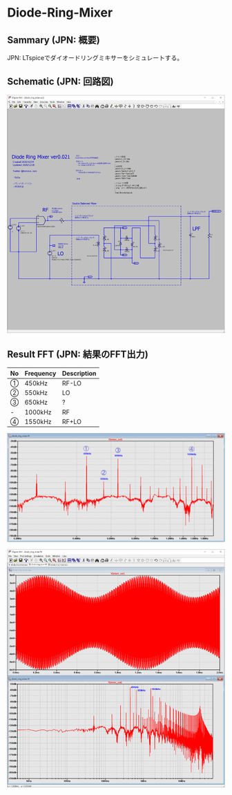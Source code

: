 # Diode-Ring-Mixer

## Sammary (JPN: 概要)

JPN: LTspiceでダイオードリングミキサーをシミュレートする。

## Schematic (JPN: 回路図)

![schematic](ScreenShot01_Schematic.png)

## Result FFT (JPN: 結果のFFT出力)


|No|Frequency| Description|
----|----|----
|① |450kHz| RF-LO|
|② |550kHz| LO|
|③ |650kHz| ?|
|- |1000kHz| RF|
|④ |1550kHz| RF+LO|


![schematic](ScreenShot03_FFT.png)


![schematic](ScreenShot02_FFT.png)


